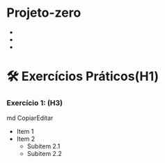 # Projeto-zero
-
-
-
# 🛠 Exercícios Práticos(H1)

### Exercício 1: (H3)
md
CopiarEditar
- Item 1
- Item 2
  - Subitem 2.1
  - Subitem 2.2
